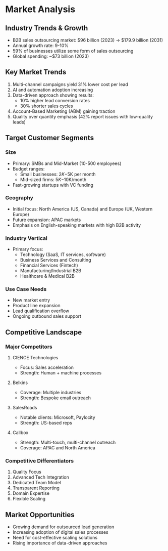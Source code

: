 # Market Analysis

## Industry Trends & Growth
- B2B sales outsourcing market: $96 billion (2023) → $179.9 billion (2031)
- Annual growth rate: 9-10%
- 59% of businesses utilize some form of sales outsourcing
- Global spending: ~$73 billion (2023)

## Key Market Trends
1. Multi-channel campaigns yield 31% lower cost per lead
2. AI and automation adoption increasing
3. Data-driven approach showing results:
   - 10% higher lead conversion rates
   - 30% shorter sales cycles
4. Account-Based Marketing (ABM) gaining traction
5. Quality over quantity emphasis (42% report issues with low-quality leads)

## Target Customer Segments

### Size
- Primary: SMBs and Mid-Market (10-500 employees)
- Budget ranges:
  - Small businesses: $2K-$5K per month
  - Mid-sized firms: $5K-$10K/month
- Fast-growing startups with VC funding

### Geography
- Initial focus: North America (US, Canada) and Europe (UK, Western Europe)
- Future expansion: APAC markets
- Emphasis on English-speaking markets with high B2B activity

### Industry Vertical
- Primary focus:
  - Technology (SaaS, IT services, software)
  - Business Services and Consulting
  - Financial Services (Fintech)
  - Manufacturing/Industrial B2B
  - Healthcare & Medical B2B

### Use Case Needs
- New market entry
- Product line expansion
- Lead qualification overflow
- Ongoing outbound sales support

## Competitive Landscape

### Major Competitors
1. CIENCE Technologies
   - Focus: Sales acceleration
   - Strength: Human + machine processes

2. Belkins
   - Coverage: Multiple industries
   - Strength: Bespoke email outreach

3. SalesRoads
   - Notable clients: Microsoft, Paylocity
   - Strength: US-based reps

4. Callbox
   - Strength: Multi-touch, multi-channel outreach
   - Coverage: APAC and North America

### Competitive Differentiators
1. Quality Focus
2. Advanced Tech Integration
3. Dedicated Team Model
4. Transparent Reporting
5. Domain Expertise
6. Flexible Scaling

## Market Opportunities
- Growing demand for outsourced lead generation
- Increasing adoption of digital sales processes
- Need for cost-effective scaling solutions
- Rising importance of data-driven approaches 